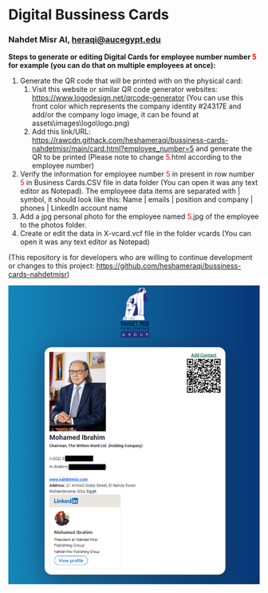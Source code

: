 # Digital Bussiness Cards #
### Nahdet Misr AI, heraqi@aucegypt.edu ###

**Steps to generate or editing Digital Cards for employee number number <span style="color:red">5</span> for example (you can do that on multiple employees at once):**

1. Generate the QR code that will be printed with on the physical card:
	1. Visit this website or similar QR code generator websites: https://www.logodesign.net/qrcode-generator (You can use this front color which represents the company identity #24317E and add/or the company logo image, it can be found at assets\images\logo\logo.png)
	2. Add this link/URL: https://rawcdn.githack.com/heshameraqi/bussiness-cards-nahdetmisr/main/card.html?employee_number=5 and generate the QR to be printed (Please note to change <span style="color:red">5</span>.html according to the employee number)
2. Verify the information for employee number <span style="color:red">5</span> in present in row number <span style="color:red">5</span> in Business Cards.CSV file in data folder (You can open it was any text editor as Notepad). The employeee data items are separated with | symbol, it should look like this: Name | emails | position and company | phones | LinkedIn account name
3. Add a jpg personal photo for the employee named <span style="color:red">5</span>.jpg of the employee to the photos folder.
4. Create or edit the data in X-vcard.vcf file in the folder vcards (You can open it was any text editor as Notepad)

(This repository is for developers who are willing to continue development or changes to this project: https://github.com/heshameraqi/bussiness-cards-nahdetmisr)

![sample](./assets/Sample.png)